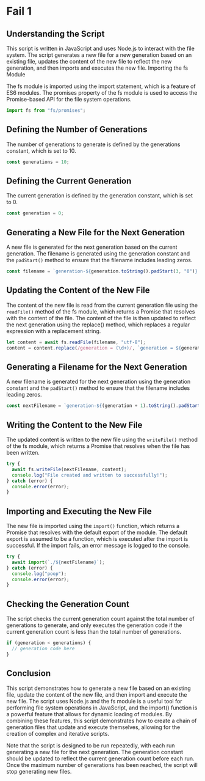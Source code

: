 # Fail 1

## Understanding the Script

This script is written in JavaScript and uses Node.js to interact with the file system. The script
generates a new file for a new generation based on an existing file, updates the content of the new
file to reflect the new generation, and then imports and executes the new file.
Importing the fs Module

The fs module is imported using the import statement, which is a feature of ES6 modules. The
promises property of the fs module is used to access the Promise-based API for the file system
operations.

```javascript
import fs from "fs/promises";
```

## Defining the Number of Generations

The number of generations to generate is defined by the generations constant, which is set to 10.

```javascript
const generations = 10;
```

## Defining the Current Generation

The current generation is defined by the generation constant, which is set to 0.

```javascript
const generation = 0;
```

## Generating a New File for the Next Generation

A new file is generated for the next generation based on the current generation. The filename is
generated using the generation constant and the `padStart()` method to ensure that the filename
includes leading zeros.

```javascript
const filename = `generation-${generation.toString().padStart(3, "0")}.js`;
```

## Updating the Content of the New File

The content of the new file is read from the current generation file using the `readFile()` method
of the fs module, which returns a Promise that resolves with the content of the file. The content of
the file is then updated to reflect the next generation using the replace() method, which replaces a
regular expression with a replacement string.

```javascript
let content = await fs.readFile(filename, "utf-8");
content = content.replace(/generation = (\d+)/, `generation = ${generation + 1}`);
```

## Generating a Filename for the Next Generation

A new filename is generated for the next generation using the generation constant and the
`padStart()` method to ensure that the filename includes leading zeros.

```javascript
const nextFilename = `generation-${(generation + 1).toString().padStart(3, "0")}.js`;
```

## Writing the Content to the New File

The updated content is written to the new file using the `writeFile()` method of the fs module,
which returns a Promise that resolves when the file has been written.

```javascript
try {
  await fs.writeFile(nextFilename, content);
  console.log("File created and written to successfully!");
} catch (error) {
  console.error(error);
}
```

## Importing and Executing the New File

The new file is imported using the `import()` function, which returns a Promise that resolves with
the default export of the module. The default export is assumed to be a function, which is executed
after the import is successful. If the import fails, an error message is logged to the console.

```javascript
try {
  await import(`./${nextFilename}`);
} catch (error) {
  console.log("poop");
  console.error(error);
}
```

## Checking the Generation Count

The script checks the current generation count against the total number of generations to generate,
and only executes the generation code if the current generation count is less than the total number
of generations.

```javascript
if (generation < generations) {
  // generation code here
}
```

## Conclusion

This script demonstrates how to generate a new file based on an existing file, update the content of
the new file, and then import and execute the new file. The script uses Node.js and the fs module is
a useful tool for performing file system operations in JavaScript, and the import() function is a
powerful feature that allows for dynamic loading of modules. By combining these features, this
script demonstrates how to create a chain of generation files that update and execute themselves,
allowing for the creation of complex and iterative scripts.

Note that the script is designed to be run repeatedly, with each run generating a new file for the
next generation. The generation constant should be updated to reflect the current generation count
before each run. Once the maximum number of generations has been reached, the script will stop
generating new files.
